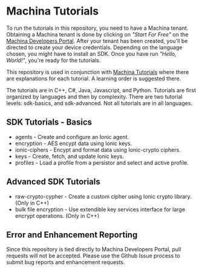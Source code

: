 # Machina Tutorials
To run the tutorials in this repository, you need to have a Machina tenant. Obtaining a Machina tenant is done by clicking on *"Start For Free"* on the [Machina Developers Portal](https://ionic.com/developers). After your tenant has been created, you'll be directed to create your device credentials. Depending on the language chosen, you might have to install an SDK.  Once you have run *"Hello, World!"*, you're ready for the tutorials.

This repository is used in conjunction with [Machina Tutorials](https://dev.ionic.com/tutorials) where there are explanations for each tutorial.  A learning order is suggested there.

The tutorials are in C++, C#, Java, Javascript, and Python. Tutorials are first organized by
languages and then by complexity.  There are two tutorial levels: sdk-basics, and sdk-advanced.
Not all tutorials are in all languages.

## SDK Tutorials - Basics

* agents - Create and configure an Ionic agent.
* encryption - AES encypt data using Ionic keys.
* ionic-ciphers - Encypt and format data using Ionic-crypto ciphers.
* keys - Create, fetch, and update Ionic keys.
* profiles - Load a profile from a persistor and select and active profile.

## Advanced SDK Tutorials

* raw-crypto-cypher - Create a custom cipher using Ionic crypto library. (Only in C++)
* bulk file encryption - Use extendible key services interface for large encrypt operations.  (Only in C++)

## Error and Enhancement Reporting
Since this repository is tied directly to Machina Developers Portal, pull requests will not be accepted.  Please use the Github Issue process to submit bug reports and enhancement requests.
